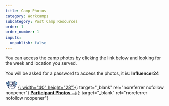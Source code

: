 ```yaml
---
title: Camp Photos
category: Workcamps
subcategory: Post Camp Resources
order: 1
order_number: 1
inputs:
  unpublish: false
---
```

You can access the camp photos by clicking the link below and looking for the week and location you served.

You will be asked for a password to access the photos, it is: **Influencer24**

[![Image icon](/uploads/photosicon-1.png "Participant Photos"){: width="40" height="28"}](https://show.pics.io/2024-gmt-participant-photos){: target="_blank" rel="noreferrer nofollow noopener"}&nbsp;[**Participant Photos –&gt;**](https://show.pics.io/2024-gmt-participant-photos "2024 Participant Photos"){: target="_blank" rel="noreferrer nofollow noopener"}